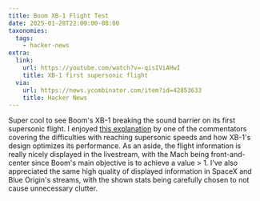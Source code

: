 ```yaml
---
title: Boom XB-1 Flight Test
date: 2025-01-28T22:00:00-08:00
taxonomies:
  tags:
    - hacker-news
extra:
  link:
    url: https://youtube.com/watch?v=-qisIViAHwI
    title: XB-1 first supersonic flight
  via:
    url: https://news.ycombinator.com/item?id=42853633
    title: Hacker News
---
```


Super cool to see Boom's XB-1 breaking the sound barrier on its first supersonic flight. I enjoyed [this explanation](https://youtube.com/watch?v=-qisIViAHwI&t=3268s) by one of the commentators covering the difficulties with reaching supersonic speeds and how XB-1's design optimizes its performance. As an aside, the flight information is really nicely displayed in the livestream, with the Mach being front-and-center since Boom's main objective is to achieve a value > 1. I've also appreciated the same high quality of displayed information in SpaceX and Blue Origin's streams, with the shown stats being carefully chosen to not cause unnecessary clutter.
